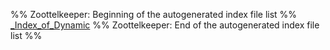 %% Zoottelkeeper: Beginning of the autogenerated index file list  %%
 [\_Index\_of\_Dynamic](Dynamic/_Index_of_Dynamic.md)
%% Zoottelkeeper: End of the autogenerated index file list  %%
